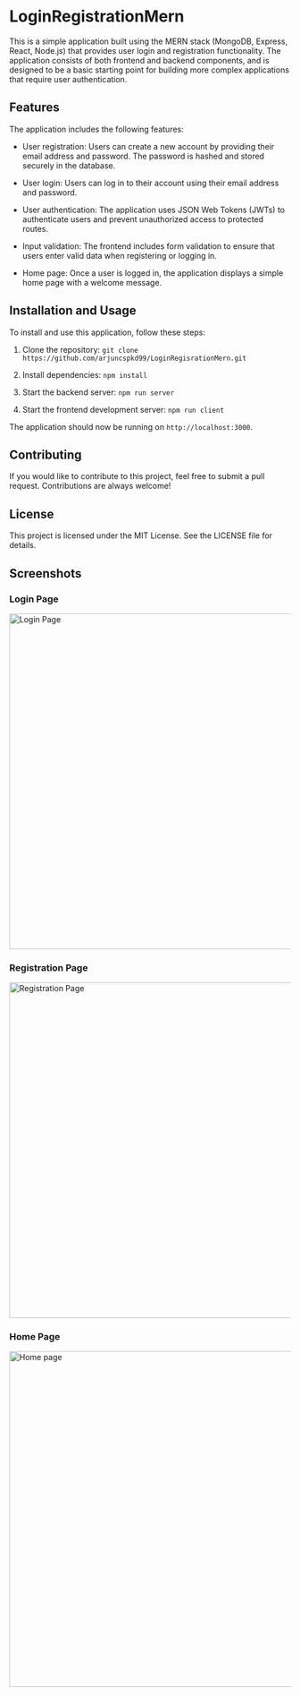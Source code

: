 # LoginRegistrationMern

This is a simple application built using the MERN stack (MongoDB, Express, React, Node.js) that provides user login and registration functionality. The application consists of both frontend and backend components, and is designed to be a basic starting point for building more complex applications that require user authentication.

## Features
The application includes the following features:

- User registration: Users can create a new account by providing their email address and password. The password is hashed and stored securely in the database.

- User login: Users can log in to their account using their email address and password.

- User authentication: The application uses JSON Web Tokens (JWTs) to authenticate users and prevent unauthorized access to protected routes.

- Input validation: The frontend includes form validation to ensure that users enter valid data when registering or logging in.

- Home page: Once a user is logged in, the application displays a simple home page with a welcome message.

## Installation and Usage
To install and use this application, follow these steps:

1. Clone the repository: `git clone https://github.com/arjuncspkd99/LoginRegisrationMern.git`

2. Install dependencies: `npm install`

3. Start the backend server: `npm run server`

4. Start the frontend development server: `npm run client`

The application should now be running on `http://localhost:3000`.

## Contributing
If you would like to contribute to this project, feel free to submit a pull request. Contributions are always welcome!

## License
This project is licensed under the MIT License. See the LICENSE file for details.

## Screenshots

### Login Page
<img src="https://drive.google.com/uc?id=1Urx818p-QMqkhoHkf8FpcHPsRb7Ce_5F" alt="Login Page" width="600">



### Registration Page

<img src="https://drive.google.com/uc?id=1kS0LC7SmY3tCL31dndwh96CyTkHo2ji3" alt="Registration Page" width="600">


### Home Page


<img src="https://drive.google.com/uc?id=1kS0LC7SmY3tCL31dndwh96CyTkHo2ji3" alt="Home page" width="600">


